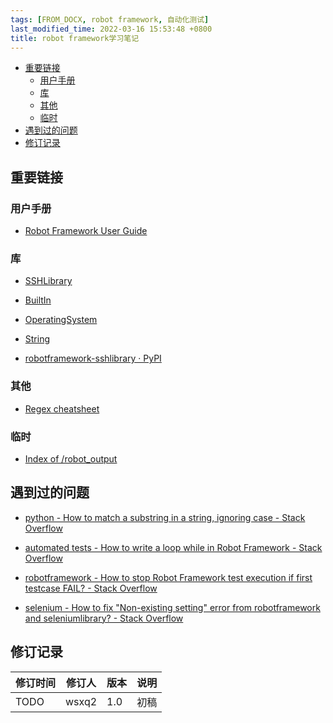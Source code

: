 ```yaml
---
tags: [FROM_DOCX, robot framework, 自动化测试]
last_modified_time: 2022-03-16 15:53:48 +0800
title: robot framework学习笔记
---
```



<p id="markdown-toc"></p>
<!-- vim-markdown-toc GFM -->

* [重要链接](#重要链接)
    * [用户手册](#用户手册)
    * [库](#库)
    * [其他](#其他)
    * [临时](#临时)
* [遇到过的问题](#遇到过的问题)
* [修订记录](#修订记录)

<!-- vim-markdown-toc -->


## 重要链接

### 用户手册

-   [Robot Framework User Guide](https://robotframework.org/robotframework/3.1.2/RobotFrameworkUserGuide.html)

### 库

-   [SSHLibrary](http://robotframework.org/SSHLibrary/SSHLibrary.html#library-documentation-top)

-   [BuiltIn](https://robotframework.org/robotframework/latest/libraries/BuiltIn.html#library-documentation-top)

-   [OperatingSystem](https://robotframework.org/robotframework/latest/libraries/OperatingSystem.html#library-documentation-top)

-   [String](https://robotframework.org/robotframework/latest/libraries/String.html#library-documentation-top)

-   [robotframework-sshlibrary · PyPI](https://pypi.org/project/robotframework-sshlibrary/3.7.0rc1/)

### 其他

-   [Regex cheatsheet](https://remram44.github.io/regex-cheatsheet/regex.html)

### 临时

-   [Index of /robot_output](http://10.11.1.231:8123/robot_output/)

## 遇到过的问题

-   [python - How to match a substring in a string, ignoring case - Stack Overflow](https://stackoverflow.com/questions/6579876/how-to-match-a-substring-in-a-string-ignoring-case)

-   [automated tests - How to write a loop while in Robot Framework - Stack Overflow](https://stackoverflow.com/questions/36328595/how-to-write-a-loop-while-in-robot-framework)

-   [robotframework - How to stop Robot Framework test execution if first testcase FAIL? - Stack Overflow](https://stackoverflow.com/questions/33319992/how-to-stop-robot-framework-test-execution-if-first-testcase-fail)

-   [selenium - How to fix "Non-existing setting" error from robotframework and seleniumlibrary? - Stack Overflow](https://stackoverflow.com/questions/59010766/how-to-fix-non-existing-setting-error-from-robotframework-and-seleniumlibrary)

## 修订记录

| 修订时间 | 修订人       | 版本 | 说明 |
|----------|--------------|------|------|
| TODO     | wsxq2 | 1.0  | 初稿 |

